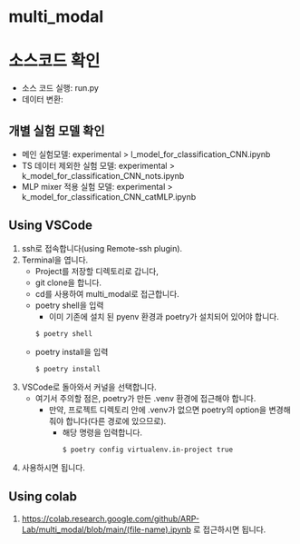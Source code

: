 # multi_modal

# 소스코드 확인
- 소스 코드 실행: run.py
- 데이터 변환: 

## 개별 실험 모델 확인
- 메인 실험모델: experimental > l_model_for_classification_CNN.ipynb
- TS 데이터 제외한 실험 모델: experimental > k_model_for_classification_CNN_nots.ipynb
- MLP mixer 적용 실험 모델: experimental > k_model_for_classification_CNN_catMLP.ipynb


## Using VSCode
1. ssh로 접속합니다(using Remote-ssh plugin).
2. Terminal을 엽니다.
    * Project를 저장할 디렉토리로 갑니다,
    * git clone을 합니다.
    * cd를 사용하여 multi_modal로 접근합니다.
    * poetry shell을 입력
        * 이미 기존에 설치 된 pyenv 환경과 poetry가 설치되어 있어야 합니다.
        ```
        $ poetry shell
        ```
    * poetry install을 입력
        ```
        $ poetry install
        ```
3. VSCode로 돌아와서 커널을 선택합니다.
    * 여기서 주의할 점은, poetry가 만든 .venv 환경에 접근해야 합니다.
        * 만약, 프로젝트 디렉토리 안에 .venv가 없으면 poetry의 option을 변경해줘야 합니다(다른 경로에 있으므로).
            * 해당 명령을 입력합니다.
                ```
                $ poetry config virtualenv.in-project true
                ```
4. 사용하시면 됩니다.

## Using colab
1. https://colab.research.google.com/github/ARP-Lab/multi_modal/blob/main/(file-name).ipynb 로 접근하시면 됩니다.